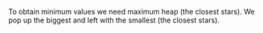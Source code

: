 To obtain minimum values we need maximum heap (the closest stars). We pop up the biggest and left
with the smallest (the closest stars).


